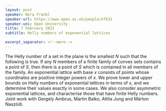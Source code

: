 ```yaml
---
layout: post
speaker: Nora Frankl	
speaker-url: https://www.open.ac.uk/people/nf632
speaker-uni: Open University
title: 7 February 2023
subtitle: Helly numbers of exponential lattices

excerpt_separator: <!--more-->
---
```

The Helly number of a set in the plane is the smallest $N$ such that the following is true. If any $N$ members of a finite family of convex sets contains a point of $S$, then there is a point of $S$ which is contained in all members of the family. An exponential lattice with base $x$ consists of points whose coordinates are positive integer powers of $x$. We prove lower and upper bounds on Helly numbers of exponential lattices in terms of $x$, and we determine their values exactly in some cases. We also consider asymmetric exponential lattices, and characterise those that have finite Helly numbers. Joint work with Gergely Ambrus, Martin Balko, Attila Jung and M&aacute;rton Nasz&oacute;di.

<!--more-->
